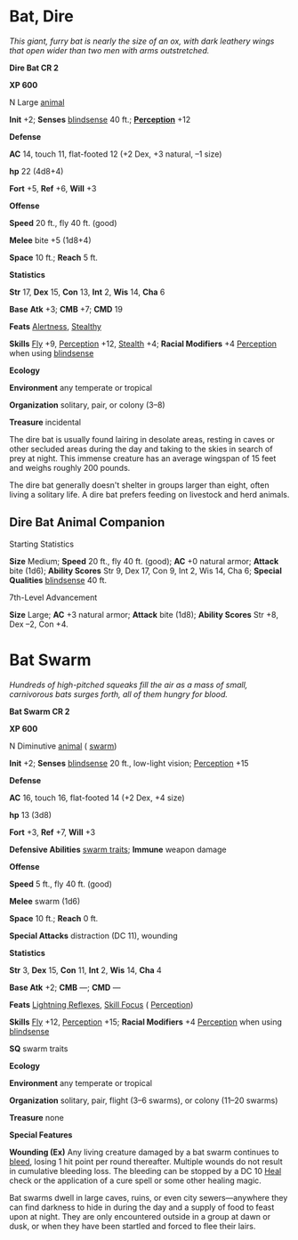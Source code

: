 # Bat, Dire

_This giant, furry bat is nearly the size of an ox, with dark leathery wings that open wider than two men with arms outstretched._

**Dire Bat CR 2**

**XP 600**

N Large [animal](creatureTypes.md#_animal)

**Init** +2; **Senses** [blindsense](universalMonsterRules.md#_blindsense) 40 ft.; **[Perception](../skills/perception.md#_perception)** +12

**Defense**

**AC** 14, touch 11, flat-footed 12 (+2 Dex, +3 natural, –1 size)

**hp** 22 (4d8+4)

**Fort** +5, **Ref** +6, **Will** +3

**Offense**

**Speed** 20 ft., fly 40 ft. (good)

**Melee** bite +5 (1d8+4)

**Space** 10 ft.; **Reach** 5 ft.

**Statistics**

**Str** 17, **Dex** 15, **Con** 13, **Int** 2, **Wis** 14, **Cha** 6

**Base**  **Atk** +3; **CMB** +7; **CMD** 19

**Feats** [Alertness](../feats.md#_alertness), [Stealthy](../feats.md#_stealthy)

**Skills** [Fly](../skills/fly.md#_fly) +9, [Perception](../skills/perception.md#_perception) +12, [Stealth](../skills/stealth.md#_stealth) +4; **Racial Modifiers** +4 [Perception](../skills/perception.md#_perception) when using [blindsense](universalMonsterRules.md#_blindsense)

**Ecology**

**Environment** any temperate or tropical

**Organization** solitary, pair, or colony (3–8)

**Treasure** incidental

The dire bat is usually found lairing in desolate areas, resting in caves or other secluded areas during the day and taking to the skies in search of prey at night. This immense creature has an average wingspan of 15 feet and weighs roughly 200 pounds.

The dire bat generally doesn't shelter in groups larger than eight, often living a solitary life. A dire bat prefers feeding on livestock and herd animals.

## Dire Bat Animal Companion

Starting Statistics

**Size** Medium; **Speed** 20 ft., fly 40 ft. (good); **AC** +0 natural armor; **Attack** bite (1d6); **Ability Scores** Str 9, Dex 17, Con 9, Int 2, Wis 14, Cha 6; **Special Qualities** [blindsense](universalMonsterRules.md#_blindsense) 40 ft.

  
  

7th-Level Advancement

**Size** Large; **AC** +3 natural armor; **Attack** bite (1d8); **Ability Scores** Str +8, Dex –2, Con +4.

# Bat Swarm

_Hundreds of high-pitched squeaks fill the air as a mass of small, carnivorous bats surges forth, all of them hungry for blood._

**Bat Swarm CR 2**

**XP 600**

N Diminutive [animal](creatureTypes.md#_animal) ( [swarm](creatureTypes.md#_swarm-subtype))

**Init** +2; **Senses** [blindsense](universalMonsterRules.md#_blindsense) 20 ft., low-light vision; [Perception](../skills/perception.md#_perception) +15

**Defense**

**AC** 16, touch 16, flat-footed 14 (+2 Dex, +4 size)

**hp** 13 (3d8)

**Fort** +3, **Ref** +7, **Will** +3

**Defensive Abilities** [swarm traits](creatureTypes.md#_swarm-subtype); **Immune** weapon damage

**Offense**

**Speed** 5 ft., fly 40 ft. (good)

**Melee** swarm (1d6)

**Space** 10 ft.; **Reach** 0 ft.

**Special Attacks** distraction (DC 11), wounding

**Statistics**

**Str** 3, **Dex** 15, **Con** 11, **Int** 2, **Wis** 14, **Cha** 4

**Base Atk** +2; **CMB** —; **CMD** —

**Feats** [Lightning Reflexes](../feats.md#_lightning-reflexes), [Skill Focus](../feats.md#_skill-focus) ( [Perception](../skills/perception.md#_perception))

**Skills** [Fly](../skills/fly.md#_fly) +12, [Perception](../skills/perception.md#_perception) +15; **Racial Modifiers** +4 [Perception](../skills/perception.md#_perception) when using [blindsense](universalMonsterRules.md#_blindsense)

**SQ** swarm traits

**Ecology**

**Environment** any temperate or tropical

**Organization** solitary, pair, flight (3–6 swarms), or colony (11–20 swarms)

**Treasure** none

**Special Features**

**Wounding (Ex)** Any living creature damaged by a bat swarm continues to [bleed](universalMonsterRules.md#_bleed), losing 1 hit point per round thereafter. Multiple wounds do not result in cumulative bleeding loss. The bleeding can be stopped by a DC 10 [Heal](../skills/heal.md#_heal) check or the application of a cure spell or some other healing magic.

Bat swarms dwell in large caves, ruins, or even city sewers—anywhere they can find darkness to hide in during the day and a supply of food to feast upon at night. They are only encountered outside in a group at dawn or dusk, or when they have been startled and forced to flee their lairs.

